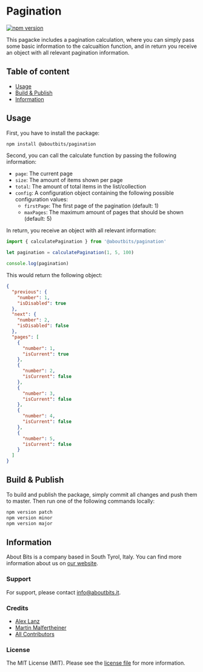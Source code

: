 Pagination
==========

[![npm version](https://badge.fury.io/js/%40aboutbits%2Fpagination.svg)](https://badge.fury.io/js/%40aboutbits%2Fpagination)

This pagacke includes a pagination calculation, where you can simply pass some basic information to the calcualtion function, and in return you receive an object with all relevant pagination information.

## Table of content

- [Usage](#usage)
- [Build & Publish](#build--publish)
- [Information](#information)

## Usage

First, you have to install the package:

```bash
npm install @aboutbits/pagination
```

Second, you can call the calculate function by passing the following information:

- `page`: The current page
- `size`: The amount of items shown per page
- `total`: The amount of total items in the list/collection
- `config`: A configuration object containing the following possible configuration values:
  - `firstPage`: The first page of the pagination (default: 1)
  - `maxPages`: The maximum amount of pages that should be shown (default: 5)

In return, you receive an object with all relevant information:

```js
import { calculatePagination } from '@aboutbits/pagination'

let pagination = calculatePagination(1, 5, 100)

console.log(pagination)
```

This would return the following object:

```json
{
  "previous": {
    "number": 1,
    "isDisabled": true
  },
  "next": {
    "number": 2,
    "isDisabled": false
  },
  "pages": [
    {
      "number": 1,
      "isCurrent": true
    },
    {
      "number": 2,
      "isCurrent": false
    },
    {
      "number": 3,
      "isCurrent": false
    },
    {
      "number": 4,
      "isCurrent": false
    },
    {
      "number": 5,
      "isCurrent": false
    }
  ]
}
```

## Build & Publish

To build and publish the package, simply commit all changes and push them to master. Then run one of the following commands locally:

```bash
npm version patch
npm version minor
npm version major
```

## Information

About Bits is a company based in South Tyrol, Italy. You can find more information about us on [our website](https://aboutbits.it).

### Support

For support, please contact [info@aboutbits.it](mailto:info@aboutbits.it).

### Credits

- [Alex Lanz](https://github.com/alexlanz)
- [Martin Malfertheiner](https://github.com/mmalfertheiner)
- [All Contributors](../../contributors)

### License

The MIT License (MIT). Please see the [license file](license.md) for more information.
